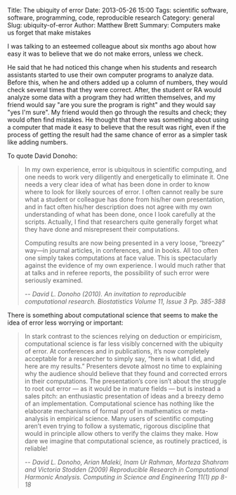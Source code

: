 Title: The ubiquity of error
Date: 2013-05-26 15:00
Tags: scientific software, software, programming, code, reproducible research
Category: general
Slug: ubiquity-of-error
Author: Matthew Brett
Summary: Computers make us forget that make mistakes

I was talking to an esteemed colleague about six months ago about how easy it
was to believe that we do not make errors, unless we check.

He said that he had noticed this change when his students and research
assistants started to use their own computer programs to analyze data.  Before
this, when he and others added up a column of numbers, they would check
several times that they were correct.  After, the student or RA would analyze
some data with a program they had written themselves, and my friend would say
"are you sure the program is right" and they would say "yes I'm sure". My
friend would then go through the results and check; they would often find
mistakes.  He thought that there was something about using a computer that
made it easy to believe that the result was right, even if the process of
getting the result had the same chance of error as a simpler task like adding
numbers.

To quote David Donoho:

> In my own experience, error is ubiquitous in scientific computing, and one needs to work very diligently and energetically to eliminate it. One needs a very clear idea of what has been done in order to know where to look for likely sources of error. I often cannot really be sure what a student or colleague has done from his/her own presentation, and in fact often his/her description does not agree with my own understanding of what has been done, once I look carefully at the scripts. Actually, I find that researchers quite generally forget what they have done and misrepresent their computations.
>
> Computing results are now being presented in a very loose, “breezy” way—in journal articles, in conferences, and in books. All too often one simply takes computations at face value. This is spectacularly against the evidence of my own experience. I would much rather that at talks and in referee reports, the possibility of such error were seriously examined.
>
> -- <cite>David L. Donoho (2010). An invitation to reproducible computational
> research. Biostatistics Volume 11, Issue 3 Pp. 385-388</cite>

There is something about computational science that seems to make the idea of
error less worrying or important:

> In stark contrast to the sciences relying on deduction or empiricism,
computational science is far less visibly concerned with the ubiquity of
error. At conferences and in publications, it’s now completely acceptable for
a researcher to simply say, “here is what I did, and here are my results.”
Presenters devote almost no time to explaining why the audience should believe
that they found and corrected errors in their computations. The presentation’s
core isn’t about the struggle to root out error — as it would be in mature
fields — but is instead a sales pitch: an enthusiastic presentation of ideas
and a breezy demo of an implementation. Computational science has nothing like
the elaborate mechanisms of formal proof in mathematics or meta-analysis in
empirical science. Many users of scientific computing aren’t even trying to
follow a systematic, rigorous discipline that would in principle allow others
to verify the claims they make. How dare we imagine that computational
science, as routinely practiced, is reliable!
>
> -- <cite> David L. Donoho, Arian Maleki, Inam Ur Rahman, Morteza Shahram and
> Victoria Stodden (2009) Reproducible Research in Computational Harmonic
> Analysis.  Computing in Science and Engineering 11(1) pp 8-18
